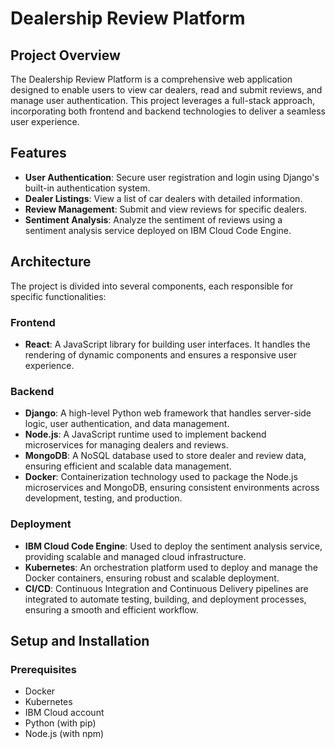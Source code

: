 # Dealership Review Platform

## Project Overview

The Dealership Review Platform is a comprehensive web application designed to enable users to view car dealers, read and submit reviews, and manage user authentication. This project leverages a full-stack approach, incorporating both frontend and backend technologies to deliver a seamless user experience.

## Features

- **User Authentication**: Secure user registration and login using Django's built-in authentication system.
- **Dealer Listings**: View a list of car dealers with detailed information.
- **Review Management**: Submit and view reviews for specific dealers.
- **Sentiment Analysis**: Analyze the sentiment of reviews using a sentiment analysis service deployed on IBM Cloud Code Engine.

## Architecture

The project is divided into several components, each responsible for specific functionalities:

### Frontend

- **React**: A JavaScript library for building user interfaces. It handles the rendering of dynamic components and ensures a responsive user experience.

### Backend

- **Django**: A high-level Python web framework that handles server-side logic, user authentication, and data management.
- **Node.js**: A JavaScript runtime used to implement backend microservices for managing dealers and reviews.
- **MongoDB**: A NoSQL database used to store dealer and review data, ensuring efficient and scalable data management.
- **Docker**: Containerization technology used to package the Node.js microservices and MongoDB, ensuring consistent environments across development, testing, and production.

### Deployment

- **IBM Cloud Code Engine**: Used to deploy the sentiment analysis service, providing scalable and managed cloud infrastructure.
- **Kubernetes**: An orchestration platform used to deploy and manage the Docker containers, ensuring robust and scalable deployment.
- **CI/CD**: Continuous Integration and Continuous Delivery pipelines are integrated to automate testing, building, and deployment processes, ensuring a smooth and efficient workflow.

## Setup and Installation

### Prerequisites

- Docker
- Kubernetes
- IBM Cloud account
- Python (with pip)
- Node.js (with npm)
